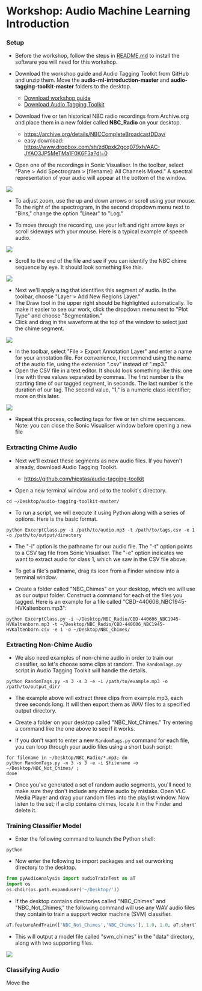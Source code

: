 # Workshop: Audio Machine Learning Introduction

### Setup

- Before the workshop, follow the steps in [README.md](https://github.com/hipstas/audio-ml-introduction/blob/master/README.md) to install the software you will need for this workshop.
- Download the workshop guide and Audio Tagging Toolkit from GitHub and unzip them. Move the **audio-ml-introduction-master** and **audio-tagging-toolkit-master** folders to the desktop.
  - [Download workshop guide](https://github.com/hipstas/audio-ml-introduction/archive/master.zip)
  - [Download Audio Tagging Toolkit](https://github.com/hipstas/audio-tagging-toolkit/archive/master.zip)
- Download five or ten historical NBC radio recordings from Archive.org and place them in a new folder called **NBC_Radio** on your desktop.
  - https://archive.org/details/NBCCompleteBroadcastDDay/
  - easy download: https://www.dropbox.com/sh/zd0pxk2gcq079xh/AAC-JYAO3JP5MeTMa1F0K6F3a?dl=0


- Open one of the recordings in Sonic Visualiser. In the toolbar, select "Pane > Add Spectrogram > [filename]: All Channels Mixed." A spectral representation of your audio will appear at the bottom of the window.


![](img/img01.png)



- To adjust zoom, use the up and down arrows or scroll using your mouse. To the right of the spectrogram, in the second dropdown menu next to "Bins," change the option "Linear" to "Log."


- To move through the recording, use your left and right arrow keys or scroll sideways with your mouse. Here is a typical example of speech audio.



![](img/img02.png)



- Scroll to the end of the file and see if you can identify the NBC chime sequence by eye. It should look something like this.

![](img/img03.png)



- Next we'll apply a tag that identifies this segment of audio. In the toolbar, choose "Layer > Add New Regions Layer." 
- The Draw tool in the upper right should be highlighted automatically. To make it easier to see our work, click the dropdown menu next to "Plot Type" and choose "Segmentation."
- Click and drag in the waveform at the top of the window to select just the chime segment.

![](img/img04.png)



- In the toolbar, select "File > Export Annotation Layer" and enter a name for your annotation file. For convenience, I recommend using the name of the audio file, using the extension ".csv" instead of ".mp3."
- Open the CSV file in a text editor. It should look something like this: one line with three values separated by commas. The first number is the starting time of our tagged segment, in seconds. The last number is the duration of our tag. The second value, "1," is a numeric class identifier; more on this later.

![](img/img05.png)



- Repeat this process, collecting tags for five or ten chime sequences. Note: you can close the Sonic Visualiser window before opening a new file

### Extracting Chime Audio

- Next we'll extract these segments as new audio files. If you haven't already, download Audio Tagging Toolkit.

  - https://github.com/hipstas/audio-tagging-toolkit

- Open a new terminal window and `cd` to the toolkit's directory.

```
cd ~/Desktop/audio-tagging-toolkit-master/
```

- To run a script, we will execute it using Python along with a series of options. Here is the basic format.

```
python ExcerptClass.py -i /path/to/audio.mp3 -t /path/to/tags.csv -e 1 -o /path/to/output/directory
```

- The "-i" option is the pathname for our audio file. The "-t" option points to a CSV tag file from Sonic Visualiser. The "-e" option indicates we want to extract audio for class 1, which we saw in the CSV file above. 

- To get a file's pathname, drag its icon from a Finder window into a terminal window. 

- Create a folder called "NBC_Chimes" on your desktop, which we will use as our output folder. Construct a command for each of the files you tagged. Here is an example for a file called "CBD-440606_NBC1945-HVKaltenborn.mp3":

```
python ExcerptClass.py -i ~/Desktop/NBC_Radio/CBD-440606_NBC1945-HVKaltenborn.mp3 -t ~/Desktop/NBC_Radio/CBD-440606_NBC1945-HVKaltenborn.csv -e 1 -o ~/Desktop/NBC_Chimes/
```


### Extracting Non-Chime Audio

- We also need examples of non-chime audio in order to train our classifier, so let's choose some clips at random. The `RandomTags.py` script in Audio Tagging Toolkit will handle the details. 

```
python RandomTags.py -n 3 -s 3 -e -i /path/to/example.mp3 -o /path/to/output_dir/
```
- The example above will extract three clips from example.mp3, each three seconds long. It will then export them as WAV files to a specified output directory.

- Create a folder on your desktop called "NBC_Not_Chimes." Try entering a command like the one above to see if it works.

- If you don't want to enter a new `RandomTags.py` command for each file, you can loop through your audio files using a short bash script:

```
for filename in ~/Desktop/NBC_Radio/*.mp3; do
python RandomTags.py -n 3 -s 3 -e -i $filename -o ~/Desktop/NBC_Not_Chimes/ ;
done
```

- Once you've generated a set of random audio segments, you'll need to make sure they don't include any chime audio by mistake. Open VLC Media Player and drag your random files into the playlist window. Now listen to the set; if a clip contains chimes, locate it in the Finder and delete it.

### Training Classifier Model

- Enter the following command to launch the Python shell:

```
python
```

- Now enter the following to import packages and set ourworking directory to the desktop.

```python
from pyAudioAnalysis import audioTrainTest as aT
import os
os.chdir(os.path.expanduser('~/Desktop/'))
```

- If the desktop contains directories called "NBC_Chimes" and "NBC_Not_Chimes," the following command will use any WAV audio files they contain to train a support vector machine (SVM) classifier.

```python
aT.featureAndTrain(['NBC_Not_Chimes','NBC_Chimes'], 1.0, 1.0, aT.shortTermWindow, aT.shortTermStep, "svm", "audio-ml-introduction-master/model/svm_chimes", False)
```

- This will output a model file called "svm_chimes" in the "data" directory, along with two supporting files.


![](img/img06.png)



### Classifying Audio

Move the 






